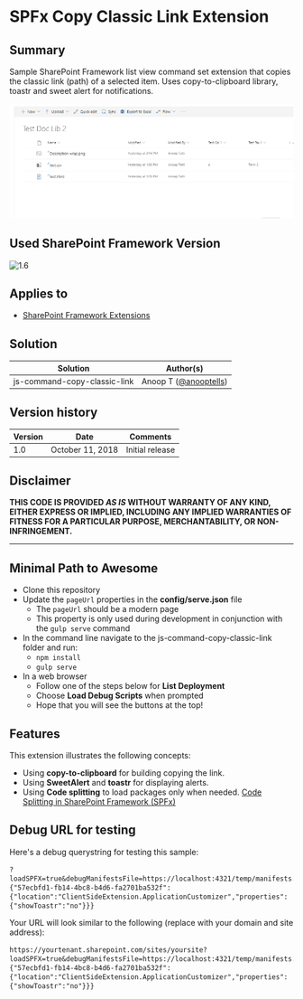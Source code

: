 # SPFx Copy Classic Link Extension

## Summary
Sample SharePoint Framework list view command set extension that copies the classic link (path) of a selected item. Uses copy-to-clipboard library, toastr and sweet alert for notifications.


![Copy Classic Link](./demo/copy-classic-link.gif)

## Used SharePoint Framework Version 
![1.6](https://img.shields.io/badge/version-1.6-green.svg)

## Applies to

* [SharePoint Framework Extensions](https://dev.office.com/sharepoint/docs/spfx/extensions/overview-extensions)

## Solution

Solution|Author(s)
--------|---------
js-command-copy-classic-link | Anoop T ([@anooptells](https://twitter.com/anooptells))

## Version history

Version|Date|Comments
-------|----|--------
1.0|October 11, 2018|Initial release

## Disclaimer
**THIS CODE IS PROVIDED *AS IS* WITHOUT WARRANTY OF ANY KIND, EITHER EXPRESS OR IMPLIED, INCLUDING ANY IMPLIED WARRANTIES OF FITNESS FOR A PARTICULAR PURPOSE, MERCHANTABILITY, OR NON-INFRINGEMENT.**

---

## Minimal Path to Awesome

- Clone this repository
- Update the `pageUrl` properties in the **config/serve.json** file
  - The `pageUrl` should be a modern page
  - This property is only used during development in conjunction with the `gulp serve` command
- In the command line navigate to the js-command-copy-classic-link folder and run:
  - `npm install`
  - `gulp serve`
- In a web browser
  - Follow one of the steps below for **List Deployment**
  - Choose **Load Debug Scripts** when prompted
  - Hope that you will see the buttons at the top!

## Features

This extension illustrates the following concepts:

- Using **copy-to-clipboard** for building copying the link.
- Using **SweetAlert** and **toastr** for displaying alerts.
- Using **Code splitting** to load packages only when needed. [Code Splitting in SharePoint Framework (SPFx)](https://www.vrdmn.com/2018/10/code-splitting-in-sharepoint-framework.html)  

## Debug URL for testing
Here's a debug querystring for testing this sample:

```
?loadSPFX=true&debugManifestsFile=https://localhost:4321/temp/manifests.js&customActions={"57ecbfd1-fb14-4bc8-b4d6-fa2701ba532f":{"location":"ClientSideExtension.ApplicationCustomizer","properties":{"showToastr":"no"}}}
```

Your URL will look similar to the following (replace with your domain and site address):
```
https://yourtenant.sharepoint.com/sites/yoursite?loadSPFX=true&debugManifestsFile=https://localhost:4321/temp/manifests.js&customActions={"57ecbfd1-fb14-4bc8-b4d6-fa2701ba532f":{"location":"ClientSideExtension.ApplicationCustomizer","properties":{"showToastr":"no"}}}
```
